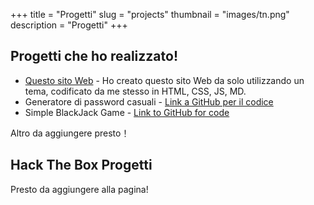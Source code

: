 +++
title = "Progetti"
slug = "projects"
thumbnail = "images/tn.png"
description = "Progetti"
+++

## Progetti che ho realizzato!

* [Questo sito Web]() - Ho creato questo sito Web da solo utilizzando un tema, codificato da me stesso in HTML, CSS, JS, MD.
* Generatore di password casuali - [Link a GitHub per il codice](https://github.com/amannayyar1/PasswordGenerator)
* Simple BlackJack Game - [Link to GitHub for code](https://github.com/amannayyar1/BlackJack)

Altro da aggiungere presto！

## Hack The Box Progetti
Presto da aggiungere alla pagina!
